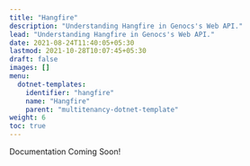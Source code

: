 ```yaml
---
title: "Hangfire"
description: "Understanding Hangfire in Genocs's Web API."
lead: "Understanding Hangfire in Genocs's Web API."
date: 2021-08-24T11:40:05+05:30
lastmod: 2021-10-28T10:07:45+05:30
draft: false
images: []
menu:
  dotnet-templates:
    identifier: "hangfire"
    name: "Hangfire"
    parent: "multitenancy-dotnet-template"
weight: 6
toc: true
---
```


Documentation Coming Soon!
